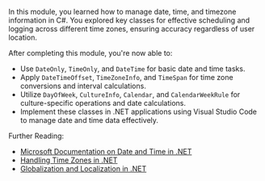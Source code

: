In this module, you learned how to manage date, time, and timezone information in C#. You explored key classes for effective scheduling and logging across different time zones, ensuring accuracy regardless of user location.

After completing this module, you're now able to:

- Use `DateOnly`, `TimeOnly`, and `DateTime` for basic date and time tasks.
- Apply `DateTimeOffset`, `TimeZoneInfo`, and `TimeSpan` for time zone conversions and interval calculations.
- Utilize `DayOfWeek`, `CultureInfo`, `Calendar`, and `CalendarWeekRule` for culture-specific operations and date calculations.
- Implement these classes in .NET applications using Visual Studio Code to manage date and time data effectively.

Further Reading:

- [Microsoft Documentation on Date and Time in .NET](/dotnet/standard/datetime/)
- [Handling Time Zones in .NET](/dotnet/standard/datetime/handling-time-zones)
- [Globalization and Localization in .NET](/dotnet/standard/globalization-localization/)